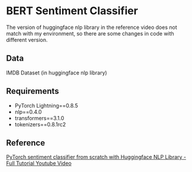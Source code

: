 # BERT Sentiment Classifier

The version of huggingface nlp library in the reference video does not match with my environment, so there are some changes in code with different version.

## Data
IMDB Dataset (in huggingface nlp library)

## Requirements
- PyTorch Lightning==0.8.5
- nlp==0.4.0
- transformers==3.1.0
- tokenizers==0.8.1rc2

## Reference
[PyTorch sentiment classifier from scratch with Huggingface NLP Library - Full Tutorial Youtube Video](https://www.youtube.com/watch?v=G3pOvrKkFuk)
